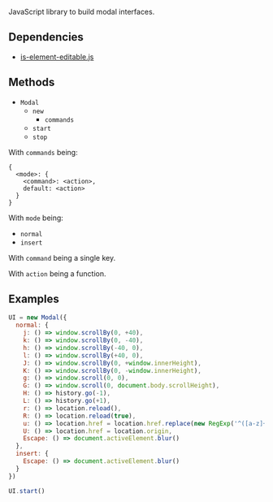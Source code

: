 JavaScript library to build modal interfaces.

Dependencies
------------

- [is-element-editable.js][]

Methods
-------

- `Modal`
  - `new`
    - `commands`
  - `start`
  - `stop`

With `commands` being:

```
{
  <mode>: {
    <command>: <action>,
    default: <action>
  }
}
```

With `mode` being:

- `normal`
- `insert`

With `command` being a single key.

With `action` being a function.

Examples
--------

``` javascript
UI = new Modal({
  normal: {
    j: () => window.scrollBy(0, +40),
    k: () => window.scrollBy(0, -40),
    h: () => window.scrollBy(-40, 0),
    l: () => window.scrollBy(+40, 0),
    J: () => window.scrollBy(0, +window.innerHeight),
    K: () => window.scrollBy(0, -window.innerHeight),
    g: () => window.scroll(0, 0),
    G: () => window.scroll(0, document.body.scrollHeight),
    H: () => history.go(-1),
    L: () => history.go(+1),
    r: () => location.reload(),
    R: () => location.reload(true),
    u: () => location.href = location.href.replace(new RegExp('^([a-z]+://.+)/.+/?$'), '$1'),
    U: () => location.href = location.origin,
    Escape: () => document.activeElement.blur()
  },
  insert: {
    Escape: () => document.activeElement.blur()
  }
})
```

``` javascript
UI.start()
```

[is-element-editable.js]: https://github.com/alexherbo2/is-element-editable.js

